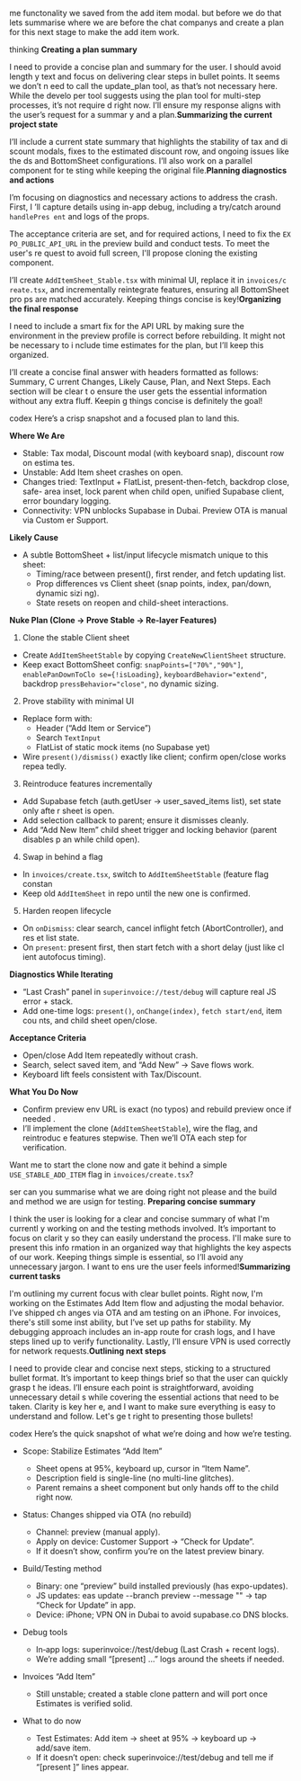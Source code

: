 me functonality we saved from the add item modal. but before we do that lets summarise where we are before the chat companys and create a plan for this next stage to make the add item work. 

thinking
**Creating a plan summary**

I need to provide a concise plan and summary for the user. I should avoid length
y text and focus on delivering clear steps in bullet points. It seems we don’t n
eed to call the update_plan tool, as that’s not necessary here. While the develo
per tool suggests using the plan tool for multi-step processes, it’s not require
d right now. I’ll ensure my response aligns with the user’s request for a summar
y and a plan.**Summarizing the current project state**

I’ll include a current state summary that highlights the stability of tax and di
scount modals, fixes to the estimated discount row, and ongoing issues like the 
ds and BottomSheet configurations. I’ll also work on a parallel component for te
sting while keeping the original file.**Planning diagnostics and actions**

I’m focusing on diagnostics and necessary actions to address the crash. First, I
’ll capture details using in-app debug, including a try/catch around `handlePres
ent` and logs of the props.

The acceptance criteria are set, and for required actions, I need to fix the `EX
PO_PUBLIC_API_URL` in the preview build and conduct tests. To meet the user's re
quest to avoid full screen, I'll propose cloning the existing component.

I’ll create `AddItemSheet_Stable.tsx` with minimal UI, replace it in `invoices/c
reate.tsx`, and incrementally reintegrate features, ensuring all BottomSheet pro
ps are matched accurately. Keeping things concise is key!**Organizing the final 
response**

I need to include a smart fix for the API URL by making sure the environment in 
the preview profile is correct before rebuilding. It might not be necessary to i
nclude time estimates for the plan, but I’ll keep this organized.

I’ll create a concise final answer with headers formatted as follows: Summary, C
urrent Changes, Likely Cause, Plan, and Next Steps. Each section will be clear t
o ensure the user gets the essential information without any extra fluff. Keepin
g things concise is definitely the goal!

codex
Here’s a crisp snapshot and a focused plan to land this.

**Where We Are**
- Stable: Tax modal, Discount modal (with keyboard snap), discount row on estima
tes.
- Unstable: Add Item sheet crashes on open.
- Changes tried: TextInput + FlatList, present-then-fetch, backdrop close, safe-
area inset, lock parent when child open, unified Supabase client, error boundary
 logging.
- Connectivity: VPN unblocks Supabase in Dubai. Preview OTA is manual via Custom
er Support.

**Likely Cause**
- A subtle BottomSheet + list/input lifecycle mismatch unique to this sheet:
  - Timing/race between present(), first render, and fetch updating list.
  - Prop differences vs Client sheet (snap points, index, pan/down, dynamic sizi
ng).
  - State resets on reopen and child-sheet interactions.

**Nuke Plan (Clone → Prove Stable → Re-layer Features)**
1) Clone the stable Client sheet
- Create `AddItemSheetStable` by copying `CreateNewClientSheet` structure.
- Keep exact BottomSheet config: `snapPoints=["70%","90%"]`, `enablePanDownToClo
se={!isLoading}`, `keyboardBehavior="extend"`, backdrop `pressBehavior="close"`,
 no dynamic sizing.

2) Prove stability with minimal UI
- Replace form with:
  - Header (“Add Item or Service”)
  - Search `TextInput`
  - FlatList of static mock items (no Supabase yet)
- Wire `present()/dismiss()` exactly like client; confirm open/close works repea
tedly.

3) Reintroduce features incrementally
- Add Supabase fetch (auth.getUser → user_saved_items list), set state only afte
r sheet is open.
- Add selection callback to parent; ensure it dismisses cleanly.
- Add “Add New Item” child sheet trigger and locking behavior (parent disables p
an while child open).

4) Swap in behind a flag
- In `invoices/create.tsx`, switch to `AddItemSheetStable` (feature flag constan
- Keep old `AddItemSheet` in repo until the new one is confirmed.

5) Harden reopen lifecycle
- On `onDismiss`: clear search, cancel inflight fetch (AbortController), and res
et list state.
- On `present`: present first, then start fetch with a short delay (just like cl
ient autofocus timing).

**Diagnostics While Iterating**
- “Last Crash” panel in `superinvoice://test/debug` will capture real JS error +
 stack.
- Add one-time logs: `present()`, `onChange(index)`, `fetch start/end`, item cou
nts, and child sheet open/close.

**Acceptance Criteria**
- Open/close Add Item repeatedly without crash.
- Search, select saved item, and “Add New” → Save flows work.
- Keyboard lift feels consistent with Tax/Discount.

**What You Do Now**
- Confirm preview env URL is exact (no typos) and rebuild preview once if needed
.
- I’ll implement the clone (`AddItemSheetStable`), wire the flag, and reintroduc
e features stepwise. Then we’ll OTA each step for verification.

Want me to start the clone now and gate it behind a simple `USE_STABLE_ADD_ITEM`
 flag in `invoices/create.tsx`?

ser
can you summarise what we are doing right not please and the build and method we are usign for testing. 
**Preparing concise summary**

I think the user is looking for a clear and concise summary of what I'm currentl
y working on and the testing methods involved. It’s important to focus on clarit
y so they can easily understand the process. I'll make sure to present this info
rmation in an organized way that highlights the key aspects of our work. Keeping
 things simple is essential, so I’ll avoid any unnecessary jargon. I want to ens
ure the user feels informed!**Summarizing current tasks**

I'm outlining my current focus with clear bullet points. Right now, I'm working 
on the Estimates Add Item flow and adjusting the modal behavior. I’ve shipped ch
anges via OTA and am testing on an iPhone. For invoices, there's still some inst
ability, but I’ve set up paths for stability. My debugging approach includes an 
in-app route for crash logs, and I have steps lined up to verify functionality. 
Lastly, I’ll ensure VPN is used correctly for network requests.**Outlining next 
steps**

I need to provide clear and concise next steps, sticking to a structured bullet 
format. It’s important to keep things brief so that the user can quickly grasp t
he ideas. I’ll ensure each point is straightforward, avoiding unnecessary detail
s while covering the essential actions that need to be taken. Clarity is key her
e, and I want to make sure everything is easy to understand and follow. Let's ge
t right to presenting those bullets!

codex
Here’s the quick snapshot of what we’re doing and how we’re testing.

- Scope: Stabilize Estimates “Add Item”
  - Sheet opens at 95%, keyboard up, cursor in “Item Name”.
  - Description field is single-line (no multi-line glitches).
  - Parent remains a sheet component but only hands off to the child right now.

- Status: Changes shipped via OTA (no rebuild)
  - Channel: preview (manual apply).
  - Apply on device: Customer Support → “Check for Update”.
  - If it doesn’t show, confirm you’re on the latest preview binary.

- Build/Testing method
  - Binary: one “preview” build installed previously (has expo-updates).
  - JS updates: eas update --branch preview --message "<note>" → tap “Check for 
Update” in app.
  - Device: iPhone; VPN ON in Dubai to avoid supabase.co DNS blocks.

- Debug tools
  - In‑app logs: superinvoice://test/debug (Last Crash + recent logs).
  - We’re adding small “[present] …” logs around the sheets if needed.

- Invoices “Add Item”
  - Still unstable; created a stable clone pattern and will port once Estimates 
is verified solid.

- What to do now
  - Test Estimates: Add item → sheet at 95% → keyboard up → add/save item.
  - If it doesn’t open: check superinvoice://test/debug and tell me if “[present
]” lines appear.